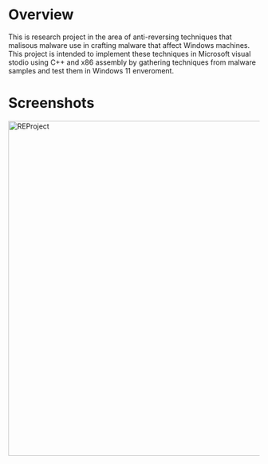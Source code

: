 # Overview
This is research project in the area of anti-reversing techniques that malisous malware use in crafting malware that affect Windows machines. This project is intended to implement these techniques in Microsoft visual stodio using C++ and x86 assembly by gathering techniques from malware samples and test them in Windows 11 enveroment.
# Screenshots
<img width="671" alt="REProject" src="https://user-images.githubusercontent.com/45428427/169722382-a4e0e002-9b92-46be-9390-f38d55a3aac6.png">
